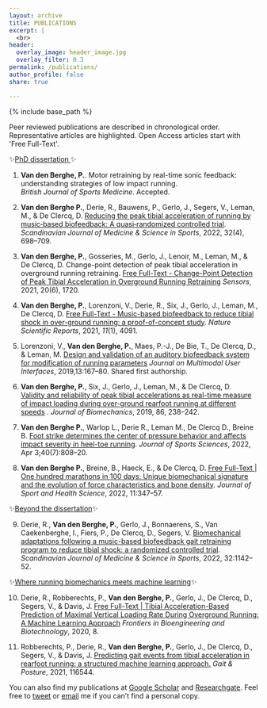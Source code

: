 ```yaml
---
layout: archive
title: PUBLICATIONS
excerpt: |
  <br>
header:
  overlay_image: header_image.jpg
  overlay_filter: 0.3
permalink: /publications/
author_profile: false
share: true

---
```


{% include base_path %}

Peer reviewed publications are described in chronological order. Representative articles are highlighted. Open Access articles start with 'Free Full-Text'.

✨<u>PhD dissertation </u> ✨

1. **Van den Berghe, P.**. Motor retraining by real-time sonic feedback: understanding
   strategies of low impact running.  
   *British Journal of Sports Medicine*. 
   Accepted.

2. **Van den Berghe P.**, Derie, R., Bauwens, P., Gerlo, J., Segers, V., Leman, M., & De Clercq, D.
   [Reducing the peak tibial acceleration of running by music‐based biofeedback: A quasi‐randomized controlled trial](https://doi.org/10.1111/sms.14123). *Scandinavian Journal of Medicine & Science in Sports*, 2022, 32(4), 698–709.

3. **Van den Berghe, P.**, Gosseries, M., Gerlo, J., Lenoir, M., Leman, M., & De Clercq, D.
   Change-point detection of peak tibial acceleration in overground running retraining.
   [Free Full-Text - Change-Point Detection of Peak Tibial Acceleration in Overground Running Retraining](https://doi.org/10.3390/s20061720) *Sensors*, 2021, 20(6), 1720.

4. **Van den Berghe, P.**, Lorenzoni, V., Derie, R., Six, J., Gerlo, J., Leman, M., De Clercq, D.
   [Free Full-Text - Music-based biofeedback to reduce tibial shock in over-ground running: a proof-of-concept study](nature.com/articles/s41598-021-83538-w). *Nature Scientific Reports*, 2021, *11*(1), 4091.

5. Lorenzoni, V., **Van den Berghe, P.**, Maes, P.-J., De Bie, T., De Clercq, D., & Leman, M.
   [Design and validation of an auditory biofeedback system for modification of running parameters](https://doi.org/10.1007/s12193-018-0283-1) *Journal on Multimodal User Interfaces*, 2019,13:167–80. Shared first authorship.

6. **Van den Berghe, P.**, Six, J., Gerlo, J., Leman, M., & De Clercq, D.  
   [Validity and reliability of peak tibial accelerations as real-time measure of impact loading during over-ground rearfoot running at different speeds](https://doi.org/10.1016/j.jbiomech.2019.01.039) . *Journal of Biomechanics*, 2019, 86, 238–242.

7. **Van den Berghe P.**, Warlop L., Derie R., Leman M., De Clercq D., Breine B.
   [Foot strike determines the center of pressure behavior and affects impact severity in heel-toe running](%5Bhttps://doi.org/10.1080/02640414.2021.2019991). *Journal of Sports Sciences*, 2022, Apr 3;40(7):808–20.

8. **Van den Berghe P.**, Breine, B., Haeck, E., & De Clercq, D.
   [Free Full-Text | One hundred marathons in 100 days: Unique biomechanical signature and the evolution of force characteristics and bone density](https://doi.org/10.1016/j.jshs.2021.03.009). *Journal of Sport and Health Science*, 2022, 11:347–57.

✨<u>Beyond the dissertation</u>✨

9. Derie, R., **Van den Berghe, P.**, Gerlo, J., Bonnaerens, S., Van Caekenberghe,
   I., Fiers, P., De Clercq, D., Segers, V.
   [Biomechanical adaptations following a music-based biofeedback gait retraining program to reduce tibial shock: a randomized controlled trial](https://doi.org/10.1111/sms.14162). *Scandinavian Journal of Medicine & Science in Sports*, 2022, 32:1142–52.

✨<u>Where running biomechanics meets machine learning</u>✨

10. Derie, R., Robberechts, P., **Van den Berghe, P.**, Gerlo, J., De Clercq, D., Segers, V., & Davis, J.
    [Free Full-Text | Tibial Acceleration-Based Prediction of Maximal Vertical Loading Rate During Overground Running: A Machine Learning Approach](https://doi.org/10.3389/fbioe.2020.00033) *Frontiers in Bioengineering and Biotechnology*, 2020, 8.

11. Robberechts, P., Derie, R., **Van den Berghe, P.**, Gerlo, J., De Clercq, D., Segers, V., & Davis, J.
    [Predicting gait events from tibial acceleration in rearfoot running: a structured machine learning approach.](https://doi.org/10.1016/j.gaitpost.2020.10.035) *Gait & Posture*, 2021, 116544.



You can also find my publications at [Google Scholar‬](https://scholar.google.be/citations?hl=nl&user=sE7vYWcAAAAJ) and [Researchgate]((https://www.researchgate.net/profile/Pieter-Van-Den-Berghe)). Feel free to [tweet](https://twitter.com/SportSciSum) or [email](mailto:pieter@vandenberghe@ugent.be) me if you can’t find a personal copy.
